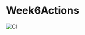 # Week6Actions
[![CI](https://github.com/2203912/Week6Actions/actions/workflows/blank.yml/badge.svg)](https://github.com/2203912/Week6Actions/actions/workflows/blank.yml)
